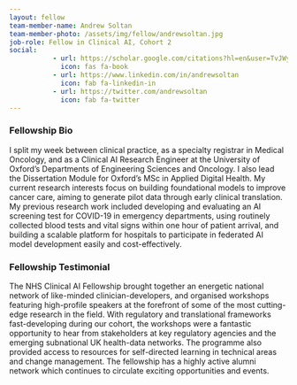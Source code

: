 ```yaml
---
layout: fellow
team-member-name: Andrew Soltan
team-member-photo: /assets/img/fellow/andrewsoltan.jpg
job-role: Fellow in Clinical AI, Cohort 2
social:
           - url: https://scholar.google.com/citations?hl=en&user=TvJWyVcAAAAJ&view_op=list_works&sortby=pubdate
             icon: fas fa-book
           - url: https://www.linkedin.com/in/andrewsoltan
             icon: fab fa-linkedin-in
           - url: https://twitter.com/andrewsoltan
             icon: fab fa-twitter
---
```


### Fellowship Bio
I split my week between clinical practice, as a specialty registrar in Medical Oncology, and as a Clinical AI Research Engineer at the University of Oxford’s Departments of Engineering Sciences and Oncology. I also lead the Dissertation Module for Oxford’s MSc in Applied Digital Health. My current research interests focus on building foundational models to improve cancer care, aiming to generate pilot data through early clinical translation. My previous research work included developing and evaluating an AI screening test for COVID-19 in emergency departments, using routinely collected blood tests and vital signs within one hour of patient arrival, and building a scalable platform for hospitals to participate in federated AI model development easily and cost-effectively.
 
### Fellowship Testimonial
The NHS Clinical AI Fellowship brought together an energetic national network of like-minded clinician-developers, and organised workshops featuring high-profile speakers at the forefront of some of the most cutting-edge research in the field. With regulatory and translational frameworks fast-developing during our cohort, the workshops were a fantastic opportunity to hear from stakeholders at key regulatory agencies and the emerging subnational UK health-data networks. The programme also provided access to resources for self-directed learning in technical areas and change management. The fellowship has a highly active alumni network which continues to circulate exciting opportunities and events.


